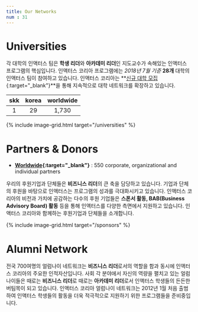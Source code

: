 ```yaml
---
title: Our Networks
num : 31
---
```


# Universities

각 대학의 인액터스 팀은 **학생 리더**와 **아카데미 리더**인 지도교수가 속해있는 인액터스 프로그램의 핵심입니다.
인액터스 코리아 프로그램에는 *2018년 7월 기준* **28개** 대학의 인액터스 팀이 참여하고 있습니다.
인액터스 코리아는 **[신규 대학 모집](http://enactuskorea.org/join-us/student-leaders/){:target="_blank"}**을 통해 지속적으로 대학 네트워크를 확장하고 있습니다.



| skk  | korea   |worldwide 	|
|:-:	 |:-:	     |:-:	        |
|  1   |   29    |  1,730 	  |




{% include image-grid.html target="/universities" %}

# Partners & Donors

+ **[Worldwide](http://enactus.org/who-we-are/partners-donors/){:target="_blank"}** : 550 corporate, organizational and individual partners

우리의 후원기업과 단체들은 **비즈니스 리더**의 큰 축을 담당하고 있습니다.
기업과 단체의 후원을 바탕으로 인액터스는 프로그램의 성과를 극대화시키고 있습니다.
인액터스 코리아의 비전과 가치에 공감하는 다수의 후원 기업들은 **스폰서 활동, BAB(Business Advisory Board) 활동** 등을 통해 인액터스를 다양한 측면에서 지원하고 있습니다.
인액터스 코리아와 함께하는 후원기업과 단체들을 소개합니다.

{% include image-grid.html target="/sponsors" %}

# Alumni Network
전국 700여명의 얼럼나이 네트워크는 **비즈니스 리더**로서의 역할을 함과 동시에 인액터스 코리아의 주요한 인적자산입니다. 사회 각 분야에서 자신의 역량을 펼치고 있는 얼럼나이들은 때로는 **비즈니스 리더**로 때로는 **아카데미 리더**로서 인액터스 학생들의 든든한 버팀목이 되고 있습니다. 인액터스 코리아 얼럼나이 네트워크는 2012년 1월 처음 출범하여 인액터스 학생들의 활동을 더욱 적극적으로 지원하기 위한 프로그램들을 준비중입니다.
